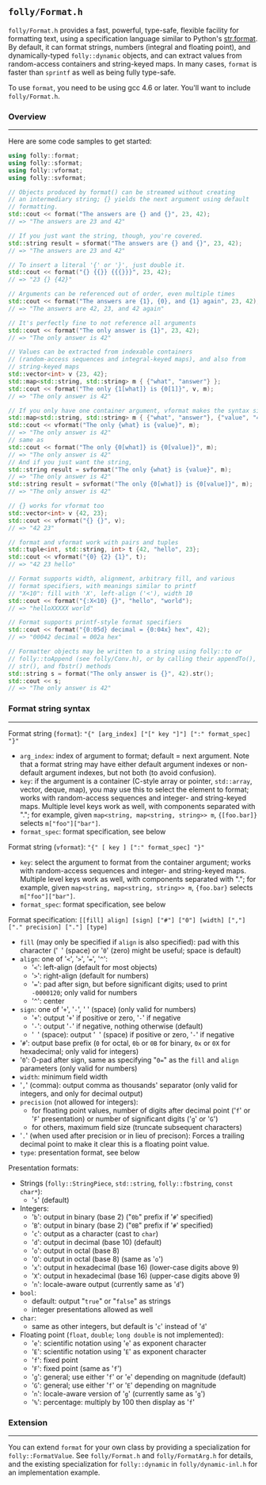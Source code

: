 `folly/Format.h`
----------------

`folly/Format.h` provides a fast, powerful, type-safe, flexible facility
for formatting text, using a specification language similar to Python's
[str.format](http://docs.python.org/library/string.html#formatstrings).
By default, it can format strings, numbers (integral and floating point),
and dynamically-typed `folly::dynamic` objects, and can extract values from
random-access containers and string-keyed maps.  In many cases, `format` is
faster than `sprintf` as well as being fully type-safe.

To use `format`, you need to be using gcc 4.6 or later.  You'll want to include
`folly/Format.h`.

### Overview
***

Here are some code samples to get started:

``` Cpp
using folly::format;
using folly::sformat;
using folly::vformat;
using folly::svformat;

// Objects produced by format() can be streamed without creating
// an intermediary string; {} yields the next argument using default
// formatting.
std::cout << format("The answers are {} and {}", 23, 42);
// => "The answers are 23 and 42"

// If you just want the string, though, you're covered.
std::string result = sformat("The answers are {} and {}", 23, 42);
// => "The answers are 23 and 42"

// To insert a literal '{' or '}', just double it.
std::cout << format("{} {{}} {{{}}}", 23, 42);
// => "23 {} {42}"

// Arguments can be referenced out of order, even multiple times
std::cout << format("The answers are {1}, {0}, and {1} again", 23, 42);
// => "The answers are 42, 23, and 42 again"

// It's perfectly fine to not reference all arguments
std::cout << format("The only answer is {1}", 23, 42);
// => "The only answer is 42"

// Values can be extracted from indexable containers
// (random-access sequences and integral-keyed maps), and also from
// string-keyed maps
std::vector<int> v {23, 42};
std::map<std::string, std::string> m { {"what", "answer"} };
std::cout << format("The only {1[what]} is {0[1]}", v, m);
// => "The only answer is 42"

// If you only have one container argument, vformat makes the syntax simpler
std::map<std::string, std::string> m { {"what", "answer"}, {"value", "42"} };
std::cout << vformat("The only {what} is {value}", m);
// => "The only answer is 42"
// same as
std::cout << format("The only {0[what]} is {0[value]}", m);
// => "The only answer is 42"
// And if you just want the string,
std::string result = svformat("The only {what} is {value}", m);
// => "The only answer is 42"
std::string result = svformat("The only {0[what]} is {0[value]}", m);
// => "The only answer is 42"

// {} works for vformat too
std::vector<int> v {42, 23};
std::cout << vformat("{} {}", v);
// => "42 23"

// format and vformat work with pairs and tuples
std::tuple<int, std::string, int> t {42, "hello", 23};
std::cout << vformat("{0} {2} {1}", t);
// => "42 23 hello"

// Format supports width, alignment, arbitrary fill, and various
// format specifiers, with meanings similar to printf
// "X<10": fill with 'X', left-align ('<'), width 10
std::cout << format("{:X<10} {}", "hello", "world");
// => "helloXXXXX world"

// Format supports printf-style format specifiers
std::cout << format("{0:05d} decimal = {0:04x} hex", 42);
// => "00042 decimal = 002a hex"

// Formatter objects may be written to a string using folly::to or
// folly::toAppend (see folly/Conv.h), or by calling their appendTo(),
// str(), and fbstr() methods
std::string s = format("The only answer is {}", 42).str();
std::cout << s;
// => "The only answer is 42"
```


### Format string syntax
***

Format string (`format`):
`"{" [arg_index] ["[" key "]"] [":" format_spec] "}"`

- `arg_index`: index of argument to format; default = next argument.  Note
  that a format string may have either default argument indexes or
  non-default argument indexes, but not both (to avoid confusion).
- `key`: if the argument is a container (C-style array or pointer,
  `std::array`, vector, deque, map), you may use this
  to select the element to format; works with random-access sequences and
  integer- and string-keyed maps.  Multiple level keys work as well, with
  components separated with "."; for example, given
  `map<string, map<string, string>> m`, `{[foo.bar]}` selects
  `m["foo"]["bar"]`.
- `format_spec`: format specification, see below

Format string (`vformat`):
`"{" [ key ] [":" format_spec] "}"`

- `key`: select the argument to format from the container argument;
  works with random-access sequences and integer- and string-keyed maps.
  Multiple level keys work as well, with components separated with "."; for
  example, given `map<string, map<string, string>> m`, `{foo.bar}` selects
  `m["foo"]["bar"]`.
- `format_spec`: format specification, see below

Format specification:
`[[fill] align] [sign] ["#"] ["0"] [width] [","] ["." precision] ["."] [type]`

- `fill` (may only be specified if `align` is also specified): pad with this
  character ('` `' (space) or '`0`' (zero) might be useful; space is default)
- `align`: one of '`<`', '`>`', '`=`', '`^`':
    - '`<`': left-align (default for most objects)
    - '`>`': right-align (default for numbers)
    - '`=`': pad after sign, but before significant digits; used to print
            `-0000120`; only valid for numbers
    - '`^`': center
- `sign`: one of '`+`', '`-`', ' ' (space) (only valid for numbers)
    - '`+`': output '`+`' if positive or zero, '`-`' if negative
    - '`-`': output '`-`' if negative, nothing otherwise (default)
    - '` `' (space): output '` `' (space) if positive or zero, '`-`' if negative
- '`#`': output base prefix (`0` for octal, `0b` or `0B` for binary, `0x` or
  `0X` for hexadecimal; only valid for integers)
- '`0`': 0-pad after sign, same as specifying "`0=`" as the `fill` and
  `align` parameters (only valid for numbers)
- `width`: minimum field width
- '`,`' (comma): output comma as thousands' separator (only valid for integers,
  and only for decimal output)
- `precision` (not allowed for integers):
    - for floating point values, number of digits after decimal point ('`f`' or
      '`F`' presentation) or number of significant digits ('`g`' or '`G`')
    - for others, maximum field size (truncate subsequent characters)
- '`.`' (when used after precision or in lieu of precison): Forces a trailing
  decimal point to make it clear this is a floating point value.
- `type`: presentation format, see below

Presentation formats:

- Strings (`folly::StringPiece`, `std::string`, `folly::fbstring`,
  `const char*`):
    - '`s`' (default)
- Integers:
    - '`b`': output in binary (base 2) ("`0b`" prefix if '`#`' specified)
    - '`B`': output in binary (base 2) ("`0B`" prefix if '`#`' specified)
    - '`c`': output as a character (cast to `char`)
    - '`d`': output in decimal (base 10) (default)
    - '`o`': output in octal (base 8)
    - '`O`': output in octal (base 8) (same as '`o`')
    - '`x`': output in hexadecimal (base 16) (lower-case digits above 9)
    - '`X`': output in hexadecimal (base 16) (upper-case digits above 9)
    - '`n`': locale-aware output (currently same as '`d`')
- `bool`:
    - default: output "`true`" or "`false`" as strings
    - integer presentations allowed as well
- `char`:
    - same as other integers, but default is '`c`' instead of '`d`'
- Floating point (`float`, `double`; `long double` is not implemented):
    - '`e`': scientific notation using '`e`' as exponent character
    - '`E`': scientific notation using '`E`' as exponent character
    - '`f`': fixed point
    - '`F`': fixed point (same as '`f`')
    - '`g`': general; use either '`f`' or '`e`' depending on magnitude (default)
    - '`G`': general; use either '`f`' or '`E`' depending on magnitude
    - '`n`': locale-aware version of '`g`' (currently same as '`g`')
    - '`%`': percentage: multiply by 100 then display as '`f`'


### Extension
***

You can extend `format` for your own class by providing a specialization for
`folly::FormatValue`.  See `folly/Format.h` and `folly/FormatArg.h` for
details, and the existing specialization for `folly::dynamic` in
`folly/dynamic-inl.h` for an implementation example.

